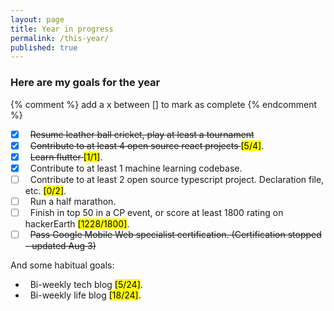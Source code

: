 ```yaml
---
layout: page
title: Year in progress
permalink: /this-year/
published: true
---
```


<div class="page" markdown="1">

### Here are my goals for the year

{% comment %} add a x  between [] to mark as complete {% endcomment %}

- [x] &nbsp; <del>Resume leather ball cricket, play at least a tournament</del>
- [X] &nbsp; <del> Contribute to at least 4 open source react projects </del> <mark>[5/4]</mark>.
- [x] &nbsp; <del> Learn flutter </del> <mark>[1/1]</mark>.
- [X] &nbsp; Contribute to at least 1 machine learning codebase.
- [ ] &nbsp; Contribute to at least 2 open source typescript project. Declaration file, etc. <mark>[0/2]</mark>.
- [ ] &nbsp; Run a half marathon.
- [ ] &nbsp; Finish in top 50 in a CP event, or score at least 1800 rating on hackerEarth <mark>[1228/1800]</mark>.
- [ ] &nbsp; <del>Pass Google Mobile Web specialist certification. (Certification stopped - updated Aug 3)</del>

And some habitual goals:

- &nbsp; Bi-weekly tech blog <mark>[5/24]</mark>.
- &nbsp; Bi-weekly life blog <mark>[18/24]</mark>.
</div>

